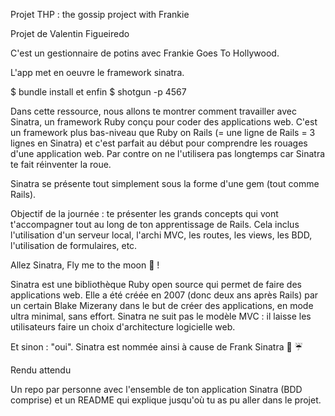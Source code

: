 Projet THP : the gossip project with Frankie

Projet de Valentin Figueiredo

C'est un gestionnaire de potins avec Frankie Goes To Hollywood.

L'app met en oeuvre le framework sinatra.

$ bundle install
et enfin 
$ shotgun -p 4567

Dans cette ressource, nous allons te montrer comment travailler avec Sinatra, un framework Ruby conçu pour coder des applications web. C'est un framework plus bas-niveau que Ruby on Rails (= une ligne de Rails = 3 lignes en Sinatra) et c'est parfait au début pour comprendre les rouages d'une application web. Par contre on ne l'utilisera pas longtemps car Sinatra te fait réinventer la roue.

Sinatra se présente tout simplement sous la forme d'une gem (tout comme Rails).

Objectif de la journée : te présenter les grands concepts qui vont t'accompagner tout au long de ton apprentissage de Rails. Cela inclus l'utilisation d'un serveur local, l'archi MVC, les routes, les views, les BDD, l'utilisation de formulaires, etc.

Allez Sinatra, Fly me to the moon 🚀 !

Sinatra est une bibliothèque Ruby open source qui permet de faire des applications web. Elle a été créée en 2007 (donc deux ans après Rails) par un certain Blake Mizerany dans le but de créer des applications, en mode ultra minimal, sans effort. Sinatra ne suit pas le modèle MVC : il laisse les utilisateurs faire un choix d'architecture logicielle web.

Et sinon : "oui". Sinatra est nommée ainsi à cause de Frank Sinatra 🎤 ☔

Rendu attendu

Un repo par personne avec l'ensemble de ton application Sinatra (BDD comprise) et un README qui explique jusqu'où tu as pu aller dans le projet.
